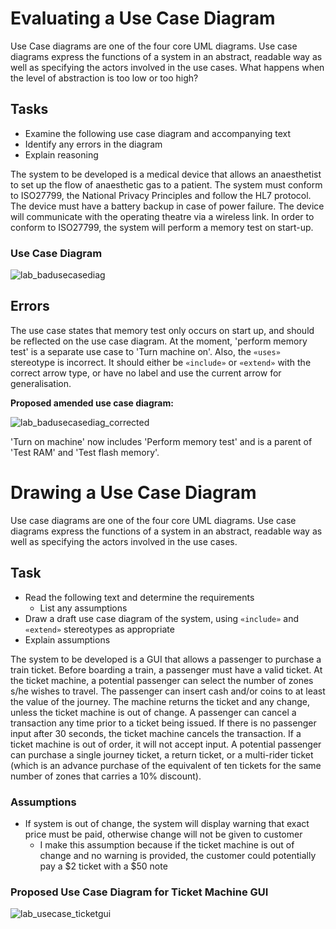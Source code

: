 # Evaluating a Use Case Diagram

Use Case diagrams are one of the four core UML diagrams. Use case diagrams express the functions of a system in an abstract, readable way as well as specifying the actors involved in the use cases. What happens when the level of abstraction is too low or too high?

## Tasks

- Examine the following use case diagram and accompanying text
- Identify any errors in the diagram
- Explain reasoning

The system to be developed is a medical device that allows an anaesthetist to set up the flow of anaesthetic gas to a patient. The system must conform to ISO27799, the National Privacy Principles and follow the HL7 protocol. The device must have a battery backup in case of power failure. The device will communicate with the operating theatre via a wireless link. In order to conform to ISO27799, the system will perform a memory test on start-up.

### Use Case Diagram

![lab_badusecasediag](http://i.imgur.com/eJRTJM4.png)

## Errors

The use case states that memory test only occurs on start up, and should be reflected on the use case diagram. At the moment, 'perform memory test' is a separate use case to 'Turn machine on'. Also, the `«uses»` stereotype is incorrect. It should either be `«include»` or `«extend»` with the correct arrow type, or have no label and use the current arrow for generalisation.

**Proposed amended use case diagram:**

![lab_badusecasediag_corrected](http://i.imgur.com/DZ4IjL6.png)

'Turn on machine' now includes 'Perform memory test' and is a parent of 'Test RAM' and 'Test flash memory'.

# Drawing a Use Case Diagram

Use case diagrams are one of the four core UML diagrams. Use case diagrams express the functions of a system in an abstract, readable way as well as specifying the actors involved in the use cases.

## Task

- Read the following text and determine the requirements
	- List any assumptions
- Draw a draft use case diagram of the system, using `«include»` and `«extend»` stereotypes as appropriate
- Explain assumptions

The system to be developed is a GUI that allows a passenger to purchase a train ticket. Before boarding a train, a passenger must have a valid ticket. At the ticket machine, a potential passenger can select the number of zones s/he wishes to travel. The passenger can insert cash and/or coins to at least the value of the journey. The machine returns the ticket and any change, unless the ticket machine is out of change. A passenger can cancel a transaction any time prior to a ticket being issued. If there is no passenger input after 30 seconds, the ticket machine cancels the transaction. If a ticket machine is out of order, it will not accept input. A potential passenger can purchase a single journey ticket, a return ticket, or a multi-rider ticket (which is an advance purchase of the equivalent of ten tickets for the same number of zones that carries a 10% discount).

### Assumptions

- If system is out of change, the system will display warning that exact price must be paid, otherwise change will not be given to customer
	- I make this assumption because if the ticket machine is out of change and no warning is provided, the customer could potentially pay a $2 ticket with a $50 note

### Proposed Use Case Diagram for Ticket Machine GUI

![lab_usecase_ticketgui](http://i.imgur.com/UcPdDOf.png)